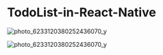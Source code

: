 # TodoList-in-React-Native

![photo_6233120380252436070_y](https://user-images.githubusercontent.com/124236330/235493999-0a551512-3d09-416c-9d8f-f5028f77f679.jpg)

![photo_6233120380252436070_y](https://user-images.githubusercontent.com/124236330/235494186-cf69251e-8964-4b0c-8550-7b8eb38ebcfc.jpg)
